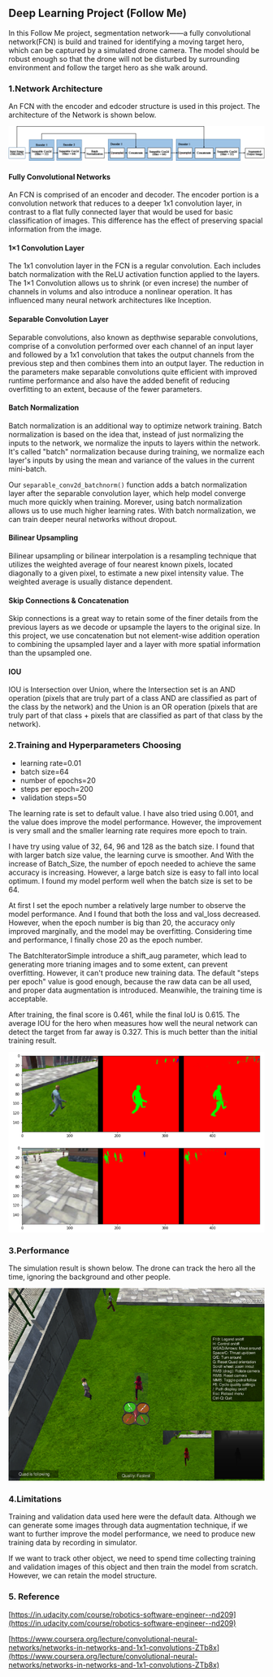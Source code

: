 ## Deep Learning Project (Follow Me)
In this Follow Me project, segmentation network——a fully convolutional network(FCN) is build and trained for identifying a moving target hero, which can be captured by a simulated drone camera. The model should be robust enough so that the drone will not be disturbed by surrounding environment and follow the target hero as she walk around.    

### 1.Network Architecture
An FCN with the encoder and edcoder structure is used in this project. The architecture of the Network is shown below. 
  
![Network_Architecture](Image/Network_Architecture.png)

#### Fully Convolutional Networks
An FCN is comprised of an encoder and decoder. The encoder portion is a convolution network that reduces to a deeper 1x1 convolution layer, in contrast to a flat fully connected layer that would be used for basic classification of images. This difference has the effect of preserving spacial information from the image.

#### 1×1 Convolution Layer
The 1x1 convolution layer in the FCN is a regular convolution. Each includes batch normalization with the ReLU activation function applied to the layers. The 1×1 Convolution allows us to shrink (or even increse) the number of channels in volums and also introduce a nonlinear operation. It has influenced many neural network architectures like Inception.    

#### Separable Convolution Layer
Separable convolutions, also known as depthwise separable convolutions, comprise of a convolution performed over each channel of an input layer and followed by a 1x1 convolution that takes the output channels from the previous step and then combines them into an output layer. The reduction in the parameters make separable convolutions quite efficient with improved runtime performance and also have the added benefit of reducing overfitting to an extent, because of the fewer parameters.

#### Batch Normalization
Batch normalization is an additional way to optimize network training. Batch normalization is based on the idea that, instead of just normalizing the inputs to the network, we normalize the inputs to layers within the network. It's called "batch" normalization because during training, we normalize each layer's inputs by using the mean and variance of the values in the current mini-batch.
    
Our `separable_conv2d_batchnorm()` function adds a batch normalization layer after the separable convolution layer, which help model converge much more quickly when training. Morever, using batch normalization allows us to use much higher learning rates. With batch normalization, we can train deeper neural networks without dropout.  

#### Bilinear Upsampling
Bilinear upsampling or bilinear interpolation is a resampling technique that utilizes the weighted average of four nearest known pixels, located diagonally to a given pixel, to estimate a new pixel intensity value. The weighted average is usually distance dependent.

#### Skip Connections & Concatenation
Skip connections is a great way to retain some of the finer details from the previous layers as we decode or upsample the layers to the original size. In this project, we use concatenation but not element-wise addition operation to combining the upsampled layer and a layer with more spatial information than the upsampled one.    

#### IOU   
IOU is Intersection over Union, where the Intersection set is an AND operation (pixels that are truly part of a class AND are classified as part of the class by the network) and the Union is an OR operation (pixels that are truly part of that class + pixels that are classified as part of that class by the network). 

### 2.Training and Hyperparameters Choosing
- learning rate=0.01
- batch size=64
- number of epochs=20
- steps per epoch=200
- validation steps=50    

The learning rate is set to default value. I have also tried using 0.001, and the value does improve the model performance. However, the improvement is very small and the smaller learning rate requires more epoch to train.    

I have try using value of 32, 64, 96 and 128 as the batch size. I found that with larger batch size value, the learning curve is smoother. And With the increase of Batch_Size, the number of epoch needed to achieve the same accuracy is increasing. However, a large batch size is easy to fall into local optimum. I found my model perform well when the batch size is set to be 64.    

At first I set the epoch number a relatively large number to observe the model performance. And I found that both the loss and val_loss decreased. However, when the epoch number is big than 20, the accuracy only improved marginally, and the model may be overfitting. Considering time and performance, I finally chose 20 as the epoch number.    

The BatchIteratorSimple introduce a shift_aug parameter, which lead to generating more trianing images and to some extent, can prevent overfitting. However, it can't produce new training data. The default "steps per epoch" value is good enough, because the raw data can be all used, and  proper data augmentation is introduced. Meanwihle, the training time is acceptable.

After training, the final score is 0.461, while the final IoU is 0.615. The average IOU for the hero when measures how well the neural network can detect the target from far away is 0.327. This is much better than the initial training result.

![Result](Image/detect_far_away.PNG)

### 3.Performance
The simulation result is shown below. The drone can track the hero all the time, ignoring the background and other people.  

![Simulation](Image/Following_me.png)


### 4.Limitations
Training and validation data used here were the default data. Although we can generate some images through data augmentation technique, if we want to further improve the model performance, we need to produce new training data by recording in simulator. 

If we want to track other object, we need to spend time collecting training and validation images of this object and then train the model from scratch. However, we can retain the model structure. 

### 5. Reference   

[https://in.udacity.com/course/robotics-software-engineer--nd209](https://in.udacity.com/course/robotics-software-engineer--nd209)

[https://www.coursera.org/lecture/convolutional-neural-networks/networks-in-networks-and-1x1-convolutions-ZTb8x](https://www.coursera.org/lecture/convolutional-neural-networks/networks-in-networks-and-1x1-convolutions-ZTb8x)  


